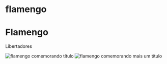 # flamengo


<!DOCTYPE html>
<html lang="pt-br">
<head>
    <meta charset="UTF-8">
    <meta name="viewport" content="width=device-width, initial-scale=1.0">
    <title>Document</title>
</head>
<body>
    <h1>Flamengo</h1>
    <p>Libertadores</p>
    <img src="flamengo.jpg" alt="flamengo comemorando título">
    <img src="https://www.gaveanews.com/wp-content/uploads/Maracanao-escudo-Flamengo.jpg" alt="flamengo comemorando mais um título">
</body>
</html>
